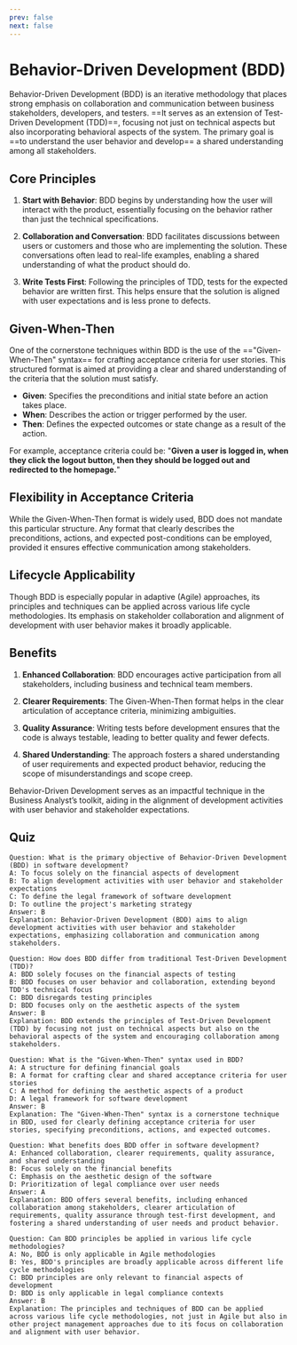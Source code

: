 ```yaml
---
prev: false
next: false
---
```


# Behavior-Driven Development (BDD)

Behavior-Driven Development (BDD) is an iterative methodology that places strong emphasis on collaboration and communication between business stakeholders, developers, and testers. ==It serves as an extension of Test-Driven Development (TDD)==, focusing not just on technical aspects but also incorporating behavioral aspects of the system. The primary goal is ==to understand the user behavior and develop== a shared understanding among all stakeholders.

## Core Principles

1. **Start with Behavior**: BDD begins by understanding how the user will interact with the product, essentially focusing on the behavior rather than just the technical specifications.

2. **Collaboration and Conversation**: BDD facilitates discussions between users or customers and those who are implementing the solution. These conversations often lead to real-life examples, enabling a shared understanding of what the product should do.

3. **Write Tests First**: Following the principles of TDD, tests for the expected behavior are written first. This helps ensure that the solution is aligned with user expectations and is less prone to defects.

## Given-When-Then

One of the cornerstone techniques within BDD is the use of the =="Given-When-Then" syntax== for crafting acceptance criteria for user stories. This structured format is aimed at providing a clear and shared understanding of the criteria that the solution must satisfy.

- **Given**: Specifies the preconditions and initial state before an action takes place.
- **When**: Describes the action or trigger performed by the user.
- **Then**: Defines the expected outcomes or state change as a result of the action.

For example, acceptance criteria could be: "**Given a user is logged in, when they click the logout button, then they should be logged out and redirected to the homepage.**"

## Flexibility in Acceptance Criteria

While the Given-When-Then format is widely used, BDD does not mandate this particular structure. Any format that clearly describes the preconditions, actions, and expected post-conditions can be employed, provided it ensures effective communication among stakeholders.

## Lifecycle Applicability

Though BDD is especially popular in adaptive (Agile) approaches, its principles and techniques can be applied across various life cycle methodologies. Its emphasis on stakeholder collaboration and alignment of development with user behavior makes it broadly applicable.

## Benefits

1. **Enhanced Collaboration**: BDD encourages active participation from all stakeholders, including business and technical team members.

2. **Clearer Requirements**: The Given-When-Then format helps in the clear articulation of acceptance criteria, minimizing ambiguities.

3. **Quality Assurance**: Writing tests before development ensures that the code is always testable, leading to better quality and fewer defects.

4. **Shared Understanding**: The approach fosters a shared understanding of user requirements and expected product behavior, reducing the scope of misunderstandings and scope creep.

Behavior-Driven Development serves as an impactful technique in the Business Analyst’s toolkit, aiding in the alignment of development activities with user behavior and stakeholder expectations.

## Quiz

```quiz
Question: What is the primary objective of Behavior-Driven Development (BDD) in software development?
A: To focus solely on the financial aspects of development
B: To align development activities with user behavior and stakeholder expectations
C: To define the legal framework of software development
D: To outline the project's marketing strategy
Answer: B
Explanation: Behavior-Driven Development (BDD) aims to align development activities with user behavior and stakeholder expectations, emphasizing collaboration and communication among stakeholders.

Question: How does BDD differ from traditional Test-Driven Development (TDD)?
A: BDD solely focuses on the financial aspects of testing
B: BDD focuses on user behavior and collaboration, extending beyond TDD's technical focus
C: BDD disregards testing principles
D: BDD focuses only on the aesthetic aspects of the system
Answer: B
Explanation: BDD extends the principles of Test-Driven Development (TDD) by focusing not just on technical aspects but also on the behavioral aspects of the system and encouraging collaboration among stakeholders.

Question: What is the "Given-When-Then" syntax used in BDD?
A: A structure for defining financial goals
B: A format for crafting clear and shared acceptance criteria for user stories
C: A method for defining the aesthetic aspects of a product
D: A legal framework for software development
Answer: B
Explanation: The "Given-When-Then" syntax is a cornerstone technique in BDD, used for clearly defining acceptance criteria for user stories, specifying preconditions, actions, and expected outcomes.

Question: What benefits does BDD offer in software development?
A: Enhanced collaboration, clearer requirements, quality assurance, and shared understanding
B: Focus solely on the financial benefits
C: Emphasis on the aesthetic design of the software
D: Prioritization of legal compliance over user needs
Answer: A
Explanation: BDD offers several benefits, including enhanced collaboration among stakeholders, clearer articulation of requirements, quality assurance through test-first development, and fostering a shared understanding of user needs and product behavior.

Question: Can BDD principles be applied in various life cycle methodologies?
A: No, BDD is only applicable in Agile methodologies
B: Yes, BDD's principles are broadly applicable across different life cycle methodologies
C: BDD principles are only relevant to financial aspects of development
D: BDD is only applicable in legal compliance contexts
Answer: B
Explanation: The principles and techniques of BDD can be applied across various life cycle methodologies, not just in Agile but also in other project management approaches due to its focus on collaboration and alignment with user behavior.
```
